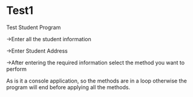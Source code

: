 # Test1
Test Student Program

->Enter all the student information 

->Enter Student Address

->After entering the required information select the method you want to perform

As is it a console application, so the methods are in a loop otherwise the program will end before applying all the methods. 

